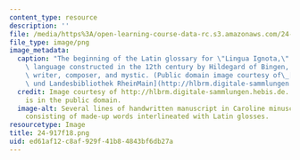 ```yaml
---
content_type: resource
description: ''
file: /media/https%3A/open-learning-course-data-rc.s3.amazonaws.com/24-917-conlangs-how-to-construct-a-language-fall-2018/ed61af12c8af929f41b84843bf6db27a_24-917f18.png
file_type: image/png
image_metadata:
  caption: "The beginning of the Latin glossary for \"Lingua Ignota,\" an artificial\
    \ language constructed in the 12th century by Hildegard of Bingen, a German abbess,\
    \ writer, composer, and mystic. (Public domain image courtesy of\_[Hochschul-\
    \ und Landesbibliothek RheinMain](http://hlbrm.digitale-sammlungen.hebis.de/handschriften-hlbrm/content/pageview/450555).)"
  credit: Image courtesy of http://hlbrm.digitale-sammlungen.hebis.de. This image
    is in the public domain.
  image-alt: Several lines of handwritten manuscript in Caroline minuscule script,
    consisting of made-up words interlineated with Latin glosses.
resourcetype: Image
title: 24-917f18.png
uid: ed61af12-c8af-929f-41b8-4843bf6db27a
---
```


